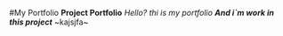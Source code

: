 #My Portfolio
**Project Portfolio**
*Hello? thi is my portfolio*
***And i`m work in this project***
~kajsjfa~
